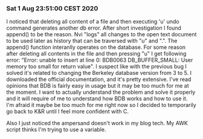 ### Sat  1 Aug 23:51:00 CEST 2020

I noticed that deleting all content of a file and then executing 'u' undo command generates another db error. After short investigation I found append() to be the reason. Nvi "logs" all changes to the open text document to be used later as history that can be traversed with "u" and ".". The append() function interanlly operates on the database. For some reason after deleting all contents in the file and then pressing "u" I get following error: "Error: unable to insert at line 0: BDB0063 DB_BUFFER_SMALL: User memory too small for return value". I suspect like with the previous bug I solved it's related to changing the Berkeley database version from 3 to 5. I downloaded the official documentation, and it's pretty extensive. I've read opinions that BDB is fairly easy in usage but it may be too much for me at the moment. I want to actually understand the problem and solve it properly and it will require of me to understand how BDB works and how to use it. I'm afraid it maybe be too much for me right now so I decided to temporarily go back to K\&R until I feel more confident with C. 

Also I just noticed the ampersand doesn't work in my blog tech. My AWK script thinks I'm trying to use a variable.
